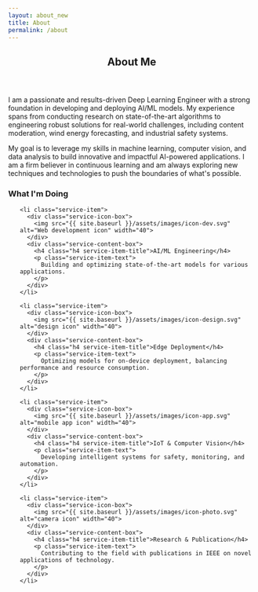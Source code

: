 ```yaml
---
layout: about_new
title: About
permalink: /about
---
```


<header>
  <h2 class="h2 article-title">About Me</h2>
</header>

<section class="about-text">
  <p>
    I am a passionate and results-driven Deep Learning Engineer with a strong foundation in developing and deploying AI/ML models. My experience spans from conducting research on state-of-the-art algorithms to engineering robust solutions for real-world challenges, including content moderation, wind energy forecasting, and industrial safety systems.
  </p>
  <p>
    My goal is to leverage my skills in machine learning, computer vision, and data analysis to build innovative and impactful AI-powered applications. I am a firm believer in continuous learning and am always exploring new techniques and technologies to push the boundaries of what's possible.
  </p>
</section>

<!--
  - service (What I'm Doing)
-->

<section class="service">

  <h3 class="h3 service-title">What I'm Doing</h3>

  <ul class="service-list">

    <li class="service-item">
      <div class="service-icon-box">
        <img src="{{ site.baseurl }}/assets/images/icon-dev.svg" alt="Web development icon" width="40">
      </div>
      <div class="service-content-box">
        <h4 class="h4 service-item-title">AI/ML Engineering</h4>
        <p class="service-item-text">
          Building and optimizing state-of-the-art models for various applications.
        </p>
      </div>
    </li>

    <li class="service-item">
      <div class="service-icon-box">
        <img src="{{ site.baseurl }}/assets/images/icon-design.svg" alt="design icon" width="40">
      </div>
      <div class="service-content-box">
        <h4 class="h4 service-item-title">Edge Deployment</h4>
        <p class="service-item-text">
          Optimizing models for on-device deployment, balancing performance and resource consumption.
        </p>
      </div>
    </li>

    <li class="service-item">
      <div class="service-icon-box">
        <img src="{{ site.baseurl }}/assets/images/icon-app.svg" alt="mobile app icon" width="40">
      </div>
      <div class="service-content-box">
        <h4 class="h4 service-item-title">IoT & Computer Vision</h4>
        <p class="service-item-text">
          Developing intelligent systems for safety, monitoring, and automation.
        </p>
      </div>
    </li>

    <li class="service-item">
      <div class="service-icon-box">
        <img src="{{ site.baseurl }}/assets/images/icon-photo.svg" alt="camera icon" width="40">
      </div>
      <div class="service-content-box">
        <h4 class="h4 service-item-title">Research & Publication</h4>
        <p class="service-item-text">
          Contributing to the field with publications in IEEE on novel applications of technology.
        </p>
      </div>
    </li>

  </ul>

</section>

<!--
  - #RESUME content that will be dynamically moved by JS
-->

<div id="resume-content-source" style="display: none;">
    <header>
      <h2 class="h2 article-title">Resume</h2>
    </header>

    <section class="timeline">
      <div class="title-wrapper">
        <div class="icon-box">
          <ion-icon name="book-outline"></ion-icon>
        </div>
        <h3 class="h3">Experience</h3>
      </div>
      <ol class="timeline-list">
        <li class="timeline-item">
          <h4 class="h4 timeline-item-title">AI/ML Engineer Intern at SlateMate, IIT Madras</h4>
          <span>[Date]</span>
          <p class="timeline-text">
            Conducted research on state-of-the-art AI/ML algorithms for content classification and contributed to a multi-layered content moderation framework. Optimized AI models for on-device (edge) deployment, balancing performance, latency, and resource consumption to enable real-time analysis on mobile platforms.
          </p>
        </li>
        <li class="timeline-item">
          <h4 class="h4 timeline-item-title">Machine Learning Intern at National Institute of Wind Energy</h4>
          <span>[Date]</span>
          <p class="timeline-text">
            Collaborated on advanced wind energy forecasting initiatives and engineered a Temporal Fusion Transformer for multi-year AEP prediction, achieving a Mean Squared Error (MSE) of 0.040.
          </p>
        </li>
      </ol>
    </section>

    <section class="timeline">
        <div class="title-wrapper">
            <div class="icon-box">
              <ion-icon name="book-outline"></ion-icon>
            </div>
            <h3 classh3>Projects</h3>
        </div>
        <ol class="timeline-list">
            <li class="timeline-item">
                <h4 class="h4 timeline-item-title">Enhanced Mistral 7b</h4>
                <p class="timeline-text">Enhanced Mistral 7b with SFT, Alpaca, PEFT, and DPO for improved instruction following.</p>
            </li>
            <li class="timeline-item">
                <h4 class="h4 timeline-item-title">IoT Forklift Safety Solution</h4>
                <p class="timeline-text">Developed an IoT solution for monitoring employees and preventing forklift accidents.</p>
            </li>
            <li class="timeline-item">
                <h4 class="h4 timeline-item-title">Intersection Traffic Management System (ITMS)</h4>
                <p class="timeline-text">Created an ITMS using CV and Yolov7.</p>
            </li>
             <li class="timeline-item">
                <h4 class="h4 timeline-item-title">AI Malware Detection System</h4>
                <p class="timeline-text">Built an AI Malware Detection System with sandboxing and NLP to prevent malware attacks.</p>
            </li>
        </ol>
    </section>

    <section class="skill">
      <h3 class="h3 skills-title">My Skills</h3>
      <p class="timeline-text">My Tech stack is listed below</p>
    </section>
</div>

<script>
document.addEventListener('DOMContentLoaded', function() {
    const resumeContent = document.getElementById('resume-content-source');
    const resumePage = document.querySelector('.resume[data-page="resume"]');
    if (resumeContent && resumePage) {
        resumePage.innerHTML = resumeContent.innerHTML;
        resumeContent.remove();
    }
});
</script>
